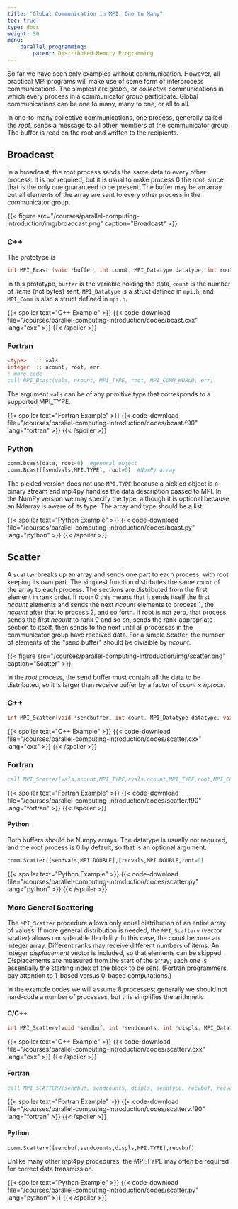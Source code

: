 ```yaml
---
title: "Global Communication in MPI: One to Many"
toc: true
type: docs
weight: 50
menu:
    parallel_programming:
        parent: Distributed-Memory Programming
---
```


So far we have seen only examples without communication.  However, all practical MPI programs will make use of some form of interprocess communications.  The simplest are _global_, or _collective_ communications in which every process in a communicator group participate.  Global communications can be one to many, many to one, or all to all.

In one-to-many collective communications, one process, generally called the _root_, sends a message to all other members of the communicator group. The buffer is read on the root and written to the recipients.

## Broadcast

In a broadcast, the root process sends the same data to every other process.  It is not required, but it is usual to make process 0 the root, since that is the only one guaranteed to be present.  The buffer may be an array but all elements of the array are sent to every other process in the communicator group.

{{< figure src="/courses/parallel-computing-introduction/img/broadcast.png" caption="Broadcast" >}}

### C++ 

The prototype is
```c++
int MPI_Bcast (void *buffer, int count, MPI_Datatype datatype, int root, MPI_Comm communicator);
```
In this prototype, `buffer` is the variable holding the data, `count` is the number of _items_ (not bytes) sent, `MPI_Datatype` is a struct defined in `mpi.h`, and `MPI_Comm` is also a struct defined in `mpi.h`.

{{< spoiler text="C++ Example" >}}
{{< code-download file="/courses/parallel-computing-introduction/codes/bcast.cxx" lang="cxx" >}}
{{< /spoiler >}}

### Fortran

```fortran
<type>   :: vals
integer  :: ncount, root, err
! more code
call MPI_Bcast(vals, ncount, MPI_TYPE, root, MPI_COMM_WORLD, err)
```
The argument `vals` can be of any primitive type that corresponds to a supported MPI_TYPE.

{{< spoiler text="Fortran Example" >}}
{{< code-download file="/courses/parallel-computing-introduction/codes/bcast.f90" lang="fortran" >}}
{{< /spoiler >}}

### Python

```python
comm.bcast(data, root=0)  #general object
comm.Bcast([sendvals,MPI.TYPE], root=0)  #NumPy array
```
The pickled version does not use `MPI.TYPE` because a pickled object is a binary stream and mpi4py handles the data description passed to MPI.  In the NumPy version we may specify the type, although it is optional because an Ndarray is aware of its type.  The array and type should be a list.

{{< spoiler text="Python Example" >}}
{{< code-download file="/courses/parallel-computing-introduction/codes/bcast.py" lang="python" >}}
{{< /spoiler >}}

## Scatter

A `scatter` breaks up an array and sends one part to each process, with root keeping its own part.  The simplest function distributes the same `count` of the array to each process.  The sections are distributed from the first element in rank order.  If root=0 this means that it sends itself the first _ncount_ elements and sends the next _ncount_ elements to process 1, the _ncount_ after that to process 2, and so forth.  If root is not zero, that process sends the first _ncount_ to rank 0 and so on, sends the rank-appropriate section to itself, then sends to the next until all processes in the communicator group have received data. For a simple Scatter, the number of elements of the "send buffer" should be divisible by _ncount_.

{{< figure src="/courses/parallel-computing-introduction/img/scatter.png" caption="Scatter" >}}

In the  _root_ process, the send buffer must contain all the data to be distributed, so it is larger than receive buffer by a factor of $count \times nprocs$.

### C++

```c
int MPI_Scatter(void *sendbuffer, int count, MPI_Datatype datatype, void *recvbuffer, int count, MPI_Datatype datatype, int root, MPI_Comm communicator);
```

{{< spoiler text="C++ Example" >}}
{{< code-download file="/courses/parallel-computing-introduction/codes/scatter.cxx" lang="cxx" >}}
{{< /spoiler >}}

### Fortran 

```fortran
call MPI_Scatter(vals,ncount,MPI_TYPE,rvals,ncount,MPI_TYPE,root,MPI_COMM_WORLD,err)
```

{{< spoiler text="Fortran Example" >}}
{{< code-download file="/courses/parallel-computing-introduction/codes/scatter.f90" lang="fortran" >}}
{{< /spoiler >}}

#### Python 

Both buffers should be Numpy arrays. The datatype is usually not required, and the root process is 0 by default, so that is an optional argument.
```python
comm.Scatter([sendvals,MPI.DOUBLE],[recvals,MPI.DOUBLE,root=0)
```

{{< spoiler text="Python Example" >}}
{{< code-download file="/courses/parallel-computing-introduction/codes/scatter.py" lang="python" >}}
{{< /spoiler >}}

### More General Scattering

The `MPI_Scatter` procedure allows only equal distribution of an entire array of values.  If more general distribution is needed, the `MPI_Scatterv` (vector scatter) allows considerable flexibility.  In this case, the count become an integer array. Different ranks may receive different numbers of items.  An integer _displacement_ vector is included, so that elements can be skipped.  Displacements are measured from the start of the array; each one is essentially the starting index of the block to be sent.  (Fortran programmers, pay attention to 1-based versus 0-based computations.)

In the example codes we will assume 8 processes; generally we should not hard-code a number of processes, but this simplifies the arithmetic.

#### C/C++
```c
int MPI_Scatterv(void *sendbuf, int *sendcounts, int *displs, MPI_Datatype sendtype, void *recvbuf, int recvcounts, MPI_Datatype recvtype, int root, MPI_Comm comm);
```

{{< spoiler text="C++ Example" >}}
{{< code-download file="/courses/parallel-computing-introduction/codes/scatterv.cxx" lang="cxx" >}}
{{< /spoiler >}}

#### Fortran
```fortran
call MPI_SCATTERV(sendbuf, sendcounts, displs, sendtype, recvbuf, recvcounts, recvtype, root, comm, ierr)
```

{{< spoiler text="Fortran Example" >}}
{{< code-download file="/courses/parallel-computing-introduction/codes/scatterv.f90" lang="fortran" >}}
{{< /spoiler >}}

#### Python
```python
comm.Scatterv([sendbuf,sendcounts,displs,MPI.TYPE],recvbuf)
```
Unlike many other mpi4py procedures, the MPI.TYPE may often be required for correct data transmission.

{{< spoiler text="Python Example" >}}
{{< code-download file="/courses/parallel-computing-introduction/codes/scatter.py" lang="python" >}}
{{< /spoiler >}}

